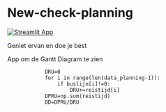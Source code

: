 # New-check-planning


[![Streamlit App](https://static.streamlit.io/badges/streamlit_badge_black_white.svg)](https://kaspertak-new-check-planning-interfacecode12-z82n7b.streamlit.app/)

Geniet ervan en doe je best

App om de Gantt Diagram te zien

                DRU=0
                for i in range(len(data_planning-1)):
                    if buslijn[i]!=0:
                        DRU+=reistijd[i]
                DPRU=np.sum(reistijd)  
                DD=DPRU/DRU
